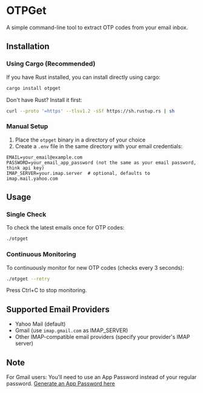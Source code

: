 # OTPGet

A simple command-line tool to extract OTP codes from your email inbox.

## Installation

### Using Cargo (Recommended)
If you have Rust installed, you can install directly using cargo:
```bash
cargo install otpget
```

Don't have Rust? Install it first:
```bash
curl --proto '=https' --tlsv1.2 -sSf https://sh.rustup.rs | sh
```

### Manual Setup
1. Place the `otpget` binary in a directory of your choice
2. Create a `.env` file in the same directory with your email credentials:
```env
EMAIL=your_email@example.com
PASSWORD=your_email_app_password (not the same as your email password, think api key)
IMAP_SERVER=your.imap.server  # optional, defaults to imap.mail.yahoo.com
```

## Usage

### Single Check
To check the latest emails once for OTP codes:
```bash
./otpget
```

### Continuous Monitoring
To continuously monitor for new OTP codes (checks every 3 seconds):
```bash
./otpget --retry
```
Press Ctrl+C to stop monitoring.

## Supported Email Providers
- Yahoo Mail (default)
- Gmail (use `imap.gmail.com` as IMAP_SERVER)
- Other IMAP-compatible email providers (specify your provider's IMAP server)

## Note
For Gmail users: You'll need to use an App Password instead of your regular password. 
[Generate an App Password here](https://myaccount.google.com/apppasswords) 